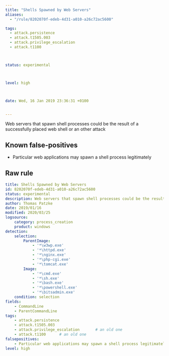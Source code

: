 ```yaml
---
title: "Shells Spawned by Web Servers"
aliases:
  - "/rule/8202070f-edeb-4d31-a010-a26c72ac5600"

tags:
  - attack.persistence
  - attack.t1505.003
  - attack.privilege_escalation
  - attack.t1100



status: experimental



level: high



date: Wed, 16 Jan 2019 23:36:31 +0100


---
```


Web servers that spawn shell processes could be the result of a successfully placed web shell or an other attack

<!--more-->


## Known false-positives

* Particular web applications may spawn a shell process legitimately




## Raw rule
```yaml
title: Shells Spawned by Web Servers
id: 8202070f-edeb-4d31-a010-a26c72ac5600
status: experimental
description: Web servers that spawn shell processes could be the result of a successfully placed web shell or an other attack
author: Thomas Patzke
date: 2019/01/16
modified: 2020/03/25
logsource:
    category: process_creation
    product: windows
detection:
    selection:
        ParentImage:
            - '*\w3wp.exe'
            - '*\httpd.exe'
            - '*\nginx.exe'
            - '*\php-cgi.exe'
            - '*\tomcat.exe'
        Image:
            - '*\cmd.exe'
            - '*\sh.exe'
            - '*\bash.exe'
            - '*\powershell.exe'
            - '*\bitsadmin.exe'
    condition: selection
fields:
    - CommandLine
    - ParentCommandLine
tags:
    - attack.persistence
    - attack.t1505.003
    - attack.privilege_escalation       # an old one
    - attack.t1100      # an old one
falsepositives:
    - Particular web applications may spawn a shell process legitimately
level: high

```
